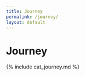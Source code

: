 ```yaml
---
title: Journey
permalink: /journey/
layout: default
---
```


# Journey

{% include cat_journey.md %}
